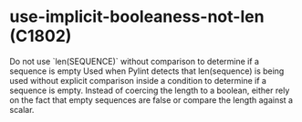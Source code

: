 # use-implicit-booleaness-not-len (C1802)

Do not use \`len(SEQUENCE)\` without comparison to determine if a
sequence is empty Used when Pylint detects that len(sequence) is being
used without explicit comparison inside a condition to determine if a
sequence is empty. Instead of coercing the length to a boolean, either
rely on the fact that empty sequences are false or compare the length
against a scalar.
